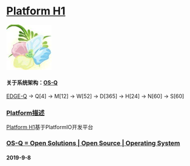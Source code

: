 ﻿# [Platform H1](https://github.com/OS-Q/H1)
[![sites](OS-Q/OS-Q.png)](http://www.OS-Q.com)
#### 关于系统架构：[OS-Q](https://github.com/OS-Q/OS-Q)
[EDGE-Q](https://github.com/OS-Q/EDGE-Q) -> Q[4] -> M[12] -> W[52] -> D[365] -> H[24] -> N[60] -> S[60]
### [Platform描述](https://github.com/OS-Q/H1/wiki) 

[Platform H1](https://github.com/OS-Q/H1)基于PlatformIO开发平台

### [OS-Q = Open Solutions | Open Source |  Operating System ](http://www.OS-Q.com/H1)
####  2019-9-8